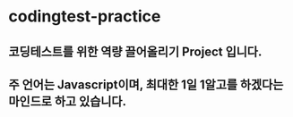 # codingtest-practice

## 코딩테스트를 위한 역량 끌어올리기 Project 입니다.

## 주 언어는 Javascript이며, 최대한 1일 1알고를 하겠다는 마인드로 하고 있습니다.
